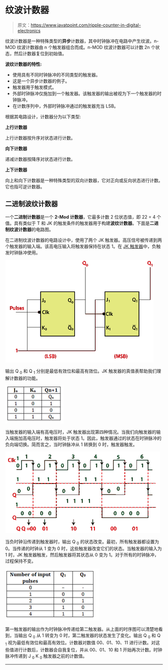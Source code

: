 # 纹波计数器

> 原文：<https://www.javatpoint.com/ripple-counter-in-digital-electronics>

纹波计数器是一种特殊类型的**异步**计数器，其中时钟脉冲在电路中产生纹波。n-MOD 纹波计数器由 n 个触发器组合而成。n-MOD 纹波计数器可以计数 2n 个状态，然后计数器复位到初始值。

**波纹计数器的特性:**

*   使用具有不同时钟脉冲的不同类型的触发器。
*   这是一个异步计数器的例子。
*   触发器用于触发模式。
*   外部时钟脉冲仅施加到一个触发器。该触发器的输出被视为下一个触发器的时钟脉冲。
*   在计数序列中，外部时钟脉冲通过的触发器充当 LSB。

根据其电路设计，计数器分为以下类型:

**上行计数器**

上行计数器按升序对状态进行计数。

**向下计数器**

递减计数器按降序对状态进行计数。

**上下计数器**

向上和向下计数器是一种特殊类型的双向计数器，它对正向或反向状态进行计数。它也指可逆计数器。

## 二进制波纹计数器

一个**二进制计数器**是一个 **2-Mod 计数器**，它最多计数 2 位状态值，即 22 = 4 个值。具有类似于 T 和 JK 的触发条件的触发器用于构建**波纹计数器**。下面是**二进制纹波计数器**的电路图。

在二进制纹波计数器的电路设计中，使用了两个 JK 触发器。高压信号被传递到两个触发器的输入端。该高电压输入将触发器保持在状态 1。在 [JK 触发器](https://www.javatpoint.com/jk-flip-flop-in-digital-electronics)中，负触发时钟脉冲使用。

![Ripple Counter](img/ecf6dbefee8dc8addab6750434203d8d.png)

输出 Q <sub>0</sub> 和 Q <sub>1</sub> 分别是最低有效位和最高有效位。JK 触发器的真值表帮助我们理解计数器的功能。

![Ripple Counter](img/de8408241e417e2b6ef7cf71d6add4e3.png)

当触发器的输入端有高电压时，JK 触发器出现第四种情况。当我们向触发器的输入端施加高电压时，触发器将处于状态 1。因此，触发器通过的状态在时钟脉冲的负向端切换。简而言之，当时钟脉冲从 1 转换到 0 时，触发器触发。

![Ripple Counter](img/2cd291ee103b81588ea7f53fba681f97.png)

当负时钟沿传递到触发器时，输出 Q <sub>0</sub> 的状态改变。最初，所有触发器都设置为 0。当传递的时钟从 1 变为 0 时，这些触发器改变它们的状态。当触发器的输入为 1 时，JK 触发器触发，然后触发器将其状态从 0 变为 1。对于所有的时钟脉冲，过程保持不变。

![Ripple Counter](img/1622c370ad68d29781acb64e1ad81e1a.png)

第一触发器的输出作为时钟脉冲传递给第二触发器。从上面的时序图可以清楚地看到，当输出 Q <sub>0</sub> 从 1 转变为 0 时，第二触发器的状态发生了变化。输出 Q <sub>0</sub> 和 Q <sub>1</sub> 视为最低有效位和最高有效位。计数器对数值 00、01、10、11 进行计数。对这些值进行计数后，计数器会自我复位，并从 00、01、10 和 1 开始再次计数。时钟脉冲传递到 J <sub>0</sub> K <sub>0</sub> 触发器之前的计数值。

* * *